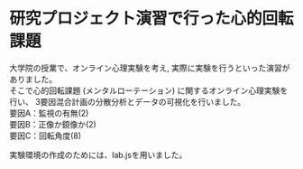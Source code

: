 # 研究プロジェクト演習で行った心的回転課題

大学院の授業で、オンライン心理実験を考え, 実際に実験を行うといった演習がありました。</br>
そこで心的回転課題 (メンタルローテーション) に関するオンライン心理実験を行い、
3要因混合計画の分散分析とデータの可視化を行いました。</br>
要因A：監視の有無(2)</br>
要因B：正像か鏡像か(2)</br>
要因C：回転角度(8)</br>

実験環境の作成のためには、lab.jsを用いました。
